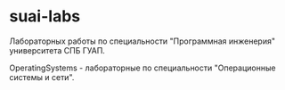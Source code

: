 # suai-labs
Лабораторных работы по специальности "Программная инженерия" университета СПБ ГУАП.

OperatingSystems - лабораторные по специальности "Операционные системы и сети".
